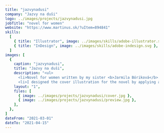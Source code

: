 ```yaml
---
title: "jazvynadusi"
company: "Jazvy na duši"
logo: ../images/projects/jazvynadusi.jpg
jobTitle: "novel for women"
website: "https://www.martinus.sk/?uItem=894841"
skills:
  [
    { title: "Illustrator", image: ../images/skills/adobe-illustrator.svg },
    { title: "InDesign", image: ../images/skills/adobe-indesign.svg },
  ]
images: [
  {
    caption: "jazvynadusi",
    title: "Jazvy na duši",
    description: "<ul>
      <li>Novel for women written by my sister <b>Jarmila Bóriková</b>.</li>
      <li>I designed the cover illustration for the novel by applying a tracing technique and I was also a typesetter.</li></ul>",
    layout: "1",
    files: [
      { image: ../images/projects/jazvynadusi/cover.jpg },
      { image: ../images/projects/jazvynadusi/preview.jpg },
    ],
  },
]
dateFrom: "2021-03-01"
dateTo: "2021-04-15"
---
```

